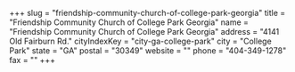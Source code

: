 +++
slug = "friendship-community-church-of-college-park-georgia"
title = "Friendship Community Church of College Park Georgia"
name = "Friendship Community Church of College Park Georgia"
address = "4141 Old Fairburn Rd."
cityIndexKey = "city-ga-college-park"
city = "College Park"
state = "GA"
postal = "30349"
website = ""
phone = "404-349-1278"
fax = ""
+++
